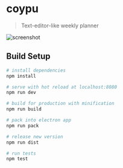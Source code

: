 # coypu

> Text-editor-like weekly planner

![screenshot](https://mackozal.com/static/19.552cc8a3.jpg)

## Build Setup

```bash
# install dependencies
npm install

# serve with hot reload at localhost:8080
npm run dev

# build for production with minification
npm run build

# pack into electron app
npm run pack

# release new version
npm run dist

# run tests
npm test
```
